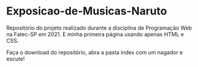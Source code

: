# Exposicao-de-Musicas-Naruto
Repositório do projeto realizado durante a disciplina de Programação Web na Fatec-SP em 2021. E minha primeira página usando apenas HTML e CSS. 

Faça o download do repositório, abra a pasta index com um nagador e escute!